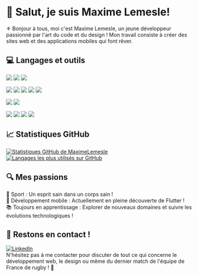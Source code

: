 # 👋 Salut, je suis Maxime Lemesle!

⚜️ Bonjour à tous, moi c'est Maxime Lemesle, un jeune développeur passionné par l'art du code et du design ! Mon travail consiste à créer des sites web et des applications mobiles qui font rêver.

## 💻 Langages et outils

<p>
  <img src="https://img.shields.io/badge/Framework-Vue.js-brightgreen?style=flat&logo=vue.js&logoColor=white" />
  <img src="https://img.shields.io/badge/Framework-Flutter-blue?style=flat&logo=flutter&logoColor=white" />
  <img src="https://img.shields.io/badge/Framework-Express.js-yellow?style=flat&logo=express&logoColor=white" />
</p>
<p>
  <img src="https://img.shields.io/badge/Code-JavaScript-yellow?style=flat&logo=javascript&logoColor=white" />
  <img src="https://img.shields.io/badge/Code-Node.js-darkgreen?style=flat&logo=node.js&logoColor=white" />
  <img src="https://img.shields.io/badge/Code-PHP-darkblue?style=flat&logo=php&logoColor=white" />
  <img src="https://img.shields.io/badge/Code-HTML-red?style=flat&logo=html5&logoColor=white" />
  <img src="https://img.shields.io/badge/Database-MySQL-orange?style=flat&logo=mysql&logoColor=white" />
</p>
<p>
  <img src="https://img.shields.io/badge/Style-CSS-blue?style=flat&logo=css3&logoColor=white" />
  <img src="https://img.shields.io/badge/Style-SCSS-pink?style=flat&logo=sass&logoColor=white" />
</p>
<p>
  <img src="https://img.shields.io/badge/Tools-GitHub-black?style=flat&logo=github&logoColor=white" />
  <img src="https://img.shields.io/badge/Tools-Notion-lightgray?style=flat&logo=notion&logoColor=white" />
  <img src="https://img.shields.io/badge/Tools-Figma-purple?style=flat&logo=figma&logoColor=white" />
  <img src="https://img.shields.io/badge/Editor-VSCode-blue?style=flat&logo=visual-studio-code&logoColor=white" />
</p>

## 📈 Statistiques GitHub

<p>
  <a href="https://github.com/MaximeLemesle">
    <img src="https://github-readme-stats.vercel.app/api?username=MaximeLemesle&show_icons=true&theme=gotham&hide=stars" alt="Statistiques GitHub de MaximeLemesle"/>
  </a>
  <a href="https://github.com/MaximeLemesle">
    <img src="https://github-readme-stats.vercel.app/api/top-langs/?username=MaximeLemesle&layout=compact&theme=gotham" alt="Langages les plus utilisés sur GitHub"/>
  </a>
</p>

## 🔍 Mes passions

  💪 Sport : Un esprit sain dans un corps sain !
<br>
  📱 Développement mobile : Actuellement en pleine découverte de Flutter !
<br>
  📚 Toujours en apprentissage : Explorer de nouveaux domaines et suivre les évolutions technologiques !

## 🤝 Restons en contact !

[![LinkedIn](https://img.shields.io/badge/LinkedIn-blue?style=flat&logo=linkedin)](https://www.linkedin.com/in/maxime-lemesle-%F0%9F%AA%BD-2b842a221/)
<br>
N'hésitez pas à me contacter pour discuter de tout ce qui concerne le développement web, le design ou même du dernier match de l'équipe de France de rugby ! 🏈

